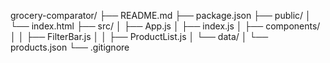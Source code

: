 grocery-comparator/
├── README.md
├── package.json
├── public/
│   └── index.html
├── src/
│   ├── App.js
│   ├── index.js
│   ├── components/
│   │   ├── FilterBar.js
│   │   ├── ProductList.js
│   └── data/
│       └── products.json
└── .gitignore
